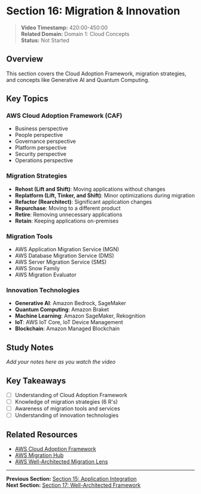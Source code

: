 # Section 16: Migration & Innovation

> **Video Timestamp:** 420:00-450:00  
> **Related Domain:** Domain 1: Cloud Concepts  
> **Status:** Not Started

## Overview

This section covers the Cloud Adoption Framework, migration strategies, and concepts like Generative AI and Quantum Computing.

## Key Topics

### AWS Cloud Adoption Framework (CAF)
- Business perspective
- People perspective
- Governance perspective
- Platform perspective
- Security perspective
- Operations perspective

### Migration Strategies
- **Rehost (Lift and Shift)**: Moving applications without changes
- **Replatform (Lift, Tinker, and Shift)**: Minor optimizations during migration
- **Refactor (Rearchitect)**: Significant application changes
- **Repurchase**: Moving to a different product
- **Retire**: Removing unnecessary applications
- **Retain**: Keeping applications on-premises

### Migration Tools
- AWS Application Migration Service (MGN)
- AWS Database Migration Service (DMS)
- AWS Server Migration Service (SMS)
- AWS Snow Family
- AWS Migration Evaluator

### Innovation Technologies
- **Generative AI**: Amazon Bedrock, SageMaker
- **Quantum Computing**: Amazon Braket
- **Machine Learning**: Amazon SageMaker, Rekognition
- **IoT**: AWS IoT Core, IoT Device Management
- **Blockchain**: Amazon Managed Blockchain

## Study Notes

*Add your notes here as you watch the video*

## Key Takeaways

- [ ] Understanding of Cloud Adoption Framework
- [ ] Knowledge of migration strategies (6 R's)
- [ ] Awareness of migration tools and services
- [ ] Understanding of innovation technologies

## Related Resources

- [AWS Cloud Adoption Framework](https://aws.amazon.com/professional-services/CAF/)
- [AWS Migration Hub](https://aws.amazon.com/migration-hub/)
- [AWS Well-Architected Migration Lens](https://aws.amazon.com/solutions/implementations/migration-lens/)

---

**Previous Section:** [Section 15: Application Integration](application-integration.md)  
**Next Section:** [Section 17: Well-Architected Framework](well-architected.md)
